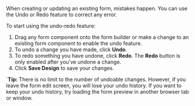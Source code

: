 When creating or updating an existing form, mistakes happen. You can use the Undo or Redo feature to correct any error.

To start using the undo-redo feature:
1. Drag any form component onto the form builder or make a change to an existing form component to enable the undo feature.
2. To undo a change you have made, click **Undo**.
3. To redo something you have undone, click **Redo**. The **Redo** button is only enabled after you've undone a change.
4. Click **Save Design** to save your changes.

`**Tip:** There is no limit to the number of undoable changes. However, if you leave the form edit screen, you will lose your undo history. If you want to keep your undo history, try loading the form preview in another browser tab or window.
